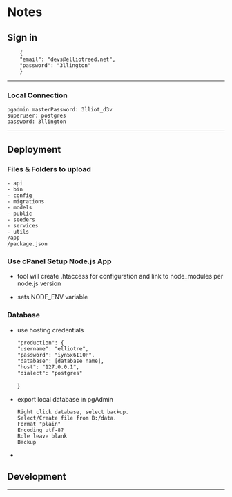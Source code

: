 # Notes

## Sign in

        {
        "email": "devs@elliotreed.net",
        "password": "3llington"
        }

---

### Local Connection

    pgadmin masterPassword: 3lliot_d3v
    superuser: postgres
    password: 3llington

---

## Deployment

### Files & Folders to upload

    - api
    - bin
    - config
    - migrations
    - models
    - public
    - seeders
    - services
    - utils
    /app
    /package.json

### Use cPanel Setup Node.js App

- tool will create .htaccess for configuration and link to node_modules per node.js version

- sets NODE_ENV variable

### Database

- use hosting credentials

      "production": {
      "username": "elliotre",
      "password": "iyn5x6I10P",
      "database": [database name],
      "host": "127.0.0.1",
      "dialect": "postgres"

  }

- export local database in pgAdmin

      Right click database, select backup.
      Select/Create file from B:/data.
      Format "plain"
      Encoding utf-8?
      Role leave blank
      Backup

-

## Development

---
